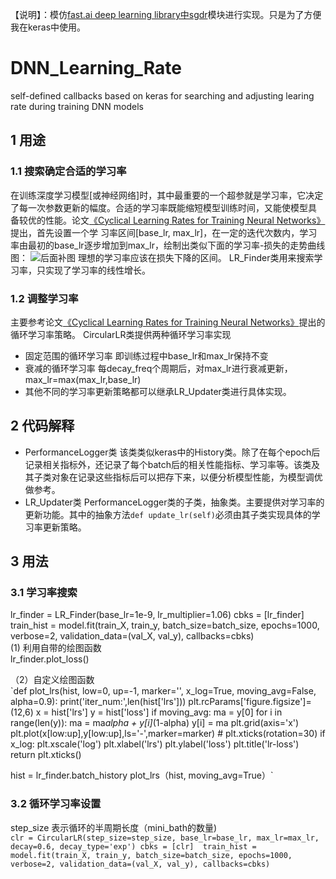 【说明】：模仿[fast.ai deep learning library中sgdr](https://github.com/fastai/fastai/blob/master/old/fastai/sgdr.py)模块进行实现。只是为了方便我在keras中使用。
# DNN_Learning_Rate
self-defined callbacks based on keras for searching and adjusting learing rate during training DNN models  

## 1 用途
### 1.1 搜索确定合适的学习率
在训练深度学习模型[或神经网络]时，其中最重要的一个超参就是学习率，它决定了每一次参数更新的幅度。合适的学习率既能缩短模型训练时间，又能使模型具
备较优的性能。论文[《Cyclical Learning Rates for Training Neural Networks》](https://arxiv.org/pdf/1506.01186.pdf)提出，首先设置一个学
习率区间[base_lr, max_lr]，在一定的迭代次数内，学习率由最初的base_lr逐步增加到max_lr，绘制出类似下面的学习率-损失的走势曲线图：
![后面补图](D:\yuwei\study\lrs_loss.png)
理想的学习率应该在损失下降的区间。
LR_Finder类用来搜索学习率，只实现了学习率的线性增长。

### 1.2 调整学习率
主要参考论文[《Cyclical Learning Rates for Training Neural Networks》](https://arxiv.org/pdf/1506.01186.pdf)提出的循环学习率策略。
CircularLR类提供两种循环学习率实现
* 固定范围的循环学习率
  即训练过程中base_lr和max_lr保持不变
* 衰减的循环学习率
  每decay_freq个周期后，对max_lr进行衰减更新，max_lr=max(max_lr,base_lr)
* 其他不同的学习率更新策略都可以继承LR_Updater类进行具体实现。

## 2 代码解释
* PerformanceLogger类
  该类类似keras中的History类。除了在每个epoch后记录相关指标外，还记录了每个batch后的相关性能指标、学习率等。该类及其子类对象在记录这些指标后可以把存下来，以便分析模型性能，为模型调优做参考。
* LR_Updater类
  PerformanceLogger类的子类，抽象类。主要提供对学习率的更新功能。其中的抽象方法`def update_lr(self)`必须由其子类实现具体的学习率更新策略。

## 3 用法
### 3.1 学习率搜索 
lr_finder = LR_Finder(base_lr=1e-9, lr_multiplier=1.06)
cbks = [lr_finder]
train_hist = model.fit(train_X, train_y, batch_size=batch_size, epochs=1000, verbose=2, validation_data=(val_X, val_y), callbacks=cbks)  
(1) 利用自带的绘图函数  
  lr_finder.plot_loss() 

（2）自定义绘图函数  
`def plot_lrs(hist, low=0, up=-1, marker='', x_log=True, moving_avg=False, alpha=0.9):
    print('iter_num:',len(hist['lrs']))
    plt.rcParams['figure.figsize']=(12,6)
    x = hist['lrs']
    y = hist['loss']
    if moving_avg:
        ma = y[0]
        for i in range(len(y)):
            ma = ma*alpha + y[i]*(1-alpha)
            y[i] = ma
    plt.grid(axis='x')
    plt.plot(x[low:up],y[low:up],ls='-',marker=marker)
    # plt.xticks(rotation=30)
    if x_log:
        plt.xscale('log')
    plt.xlabel('lrs')
    plt.ylabel('loss')
    plt.title('lr-loss')
    return plt.xticks()
    
 hist = lr_finder.batch_history
 plot_lrs（hist, moving_avg=True）` 
 
 ### 3.2 循环学习率设置 
 step_size 表示循环的半周期长度（mini_bath的数量)  
`clr = CircularLR(step_size=step_size, base_lr=base_lr, max_lr=max_lr, decay=0.6, decay_type='exp')
cbks = [clr] 
train_hist = model.fit(train_X, train_y, batch_size=batch_size, epochs=1000, verbose=2, validation_data=(val_X, val_y), callbacks=cbks)`
